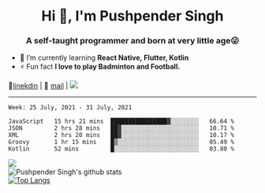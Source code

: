<h1 align="center">Hi 👋, I'm Pushpender Singh</h1>
<h3 align="center">A self-taught programmer and born at very little age😜</h3>

- 🌱 I’m currently learning **React Native, Flutter, Kotlin**
- ⚡ Fun fact **I love to play Badminton and Football.**

👔[linekdin](https://www.linkedin.com/in/pushpender-singh-240061202/) | 📧 [mail](mailto:pushpendersingh694@gmail.com) | ![](https://komarev.com/ghpvc/?username=pushpender-singh-ap&color=blue)


---

<!--START_SECTION:waka-->
```text
Week: 25 July, 2021 - 31 July, 2021

JavaScript   15 hrs 21 mins  ████████████████▓░░░░░░░░   66.64 % 
JSON         2 hrs 28 mins   ██▓░░░░░░░░░░░░░░░░░░░░░░   10.71 % 
XML          2 hrs 20 mins   ██▓░░░░░░░░░░░░░░░░░░░░░░   10.17 % 
Groovy       1 hr 15 mins    █▒░░░░░░░░░░░░░░░░░░░░░░░   05.49 % 
Kotlin       52 mins         █░░░░░░░░░░░░░░░░░░░░░░░░   03.80 % 
```
<!--END_SECTION:waka-->

<img align="left" src="https://github-readme-streak-stats.herokuapp.com/?user=pushpender-singh-ap&theme=dark" /></br>
![Pushpender Singh's github stats](https://github-readme-stats.vercel.app/api?username=pushpender-singh-ap&show_icons=true&theme=radical&count_private=true)</br>
[![Top Langs](https://github-readme-stats.vercel.app/api/top-langs/?username=pushpender-singh-ap&theme=radical)](https://github.com/pushpender-singh-ap/github-readme-stats)
